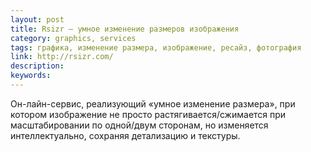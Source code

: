 ```yaml
---
layout: post
title: Rsizr — умное изменение размеров изображения
category: graphics, services
tags: графика, изменение размера, изображение, ресайз, фотография
link: http://rsizr.com/
description:
keywords:
---
```


<p>Он-лайн-сервис, реализующий «умное изменение размера», при котором изображение не просто растягивается/сжимается при масштабировании по одной/двум сторонам, но изменяется интеллектуально, сохраняя детализацию и текстуры.</p>
